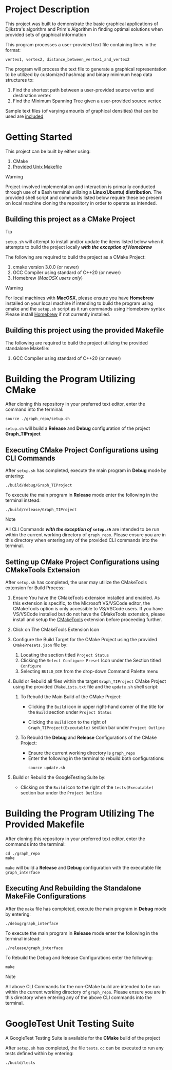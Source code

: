 # Project Description
This project was built to demonstrate the basic graphical applications of Djikstra's algorithm
and Prim's Algorithm in finding optimal solutions when provided sets of graphical information


This program processes a user-provided text file containing lines in the format:

```
vertex1, vertex2, distance_between_vertex1_and_vertex2
```

The program will process the text file to generate a graphical representation to be
utilized by customized hashmap and binary minimum heap data structures to:

1.  Find the shortest path between a user-provided source vertex and destination vertex
2.  Find the Minimum Spanning Tree given a user-provided source vertex

Sample text files (of varying amounts of graphical densities) that can be used are [included](./sample_graphs/)


# Getting Started
This project can be built by either using:
1. CMake
2. [Provided Unix Makefile](./makefile)

> [!WARNING]
> Project-involved implementation and interaction is primarily conducted through use of a Bash
> terminal utilizing a **Linux(Ubuntu) distribution**. The provided shell script and commands listed below require
> these be present on local machine cloning the repository in order to operate as intended.


## Building this project as a CMake Project

>[!TIP]
> `setup.sh` will attempt to install and/or update the items listed below when it
> attempts to build the project locally ***with the exception of Homebrew***

The following are required to build the project as a CMake Project:
1. cmake version 3.0.0 (or newer)
2. GCC Compiler using standard of C++20 (or newer)
3. Homebrew (*MacOSX users only*)

> [!WARNING]
> For local machines with **MacOSX**, please ensure you have **Homebrew** installed on your local machine if intending
> to build the program using cmake and the `setup.sh` script as it run commands using Homebrew syntax
> Please install [Homebrew](https://brew.sh/) if not currently installed.


## Building this project using the provided Makefile
The following are required to build the project utilizing the provided standalone Makefile:
1. GCC Compiler using standard of C++20 (or newer)


# Building the Program Utilizing CMake
After cloning this repository in your preferred text editor, enter the command into the terminal:

```
source ./graph_repo/setup.sh
```

`setup.sh` will build a **Release** and **Debug** configuration of the project **Graph_TIProject**


## Executing CMake Project Configurations using CLI Commands
After `setup.sh` has completed, execute the main program in **Debug** mode by entering:

```
./build/debug/Graph_TIProject
```

To execute the main program in **Release** mode enter the following in the terminal instead:

```
./build/release/Graph_TIProject
```
> [!NOTE]
> All CLI Commands ***with the exception of `setup.sh`*** are intended to be run within the current working
> directory of `graph_repo`. Please ensure you are in this directory when entering any of the provided CLI
> commands into the terminal.

## Setting up CMake Project Configurations using CMakeTools Extension
After `setup.sh` has completed, the user may utilize the CMakeTools extension for Build Process:

1. Ensure You have the CMakeTools extension installed and enabled. 
As this extension is specific, to the Microsoft VS/VSCode editor, the CMakeTools option is only 
accessible to VS/VSCode users. If you have VS/VSCode installed but do not have the CMakeTools
extension, please install and setup the [CMakeTools](https://code.visualstudio.com/docs/cpp/CMake-linux)
extension before proceeding further.

2. Click on The CMakeTools Extension Icon

3. Configure the Build Target for the CMake Project using the provided `CMakePresets.json` file by:

    1. Locating the section titled `Project Status`
    2. Clicking the `Select Configure Preset` Icon under the Section titled `Configure`
    3. Selecting `BUILD_DIR` from the drop-down Command Palette menu

4. Build or Rebuild all files within the target `Graph_TIProject` CMake Project using the provided
`CMakeLists.txt` file and the `update.sh` shell script:

   1. To Rebuild the Main Build of the CMake Project:
       - Clicking the `Build` icon in upper right-hand corner of the title for the `Build` section
         under `Project Status`

       - Clicking the `Build` icon to the right of `Graph_TIProject(Executable)` section bar under
         `Project Outline`

   2. To Rebuild the **Debug** and **Release** Configurations of the CMake Project:
       - Ensure the current working directory is `graph_repo`
       - Enter the following in the terminal to rebuild both configurations:
            ```
            source update.sh
            ```

5. Build or Rebuild the GoogleTesting Suite by:
    - Clicking on the `Build` icon to the right of the `tests(Executable)` section bar under the `Project Outline`


# Building the Program Utilizing The Provided Makefile
After cloning this repository in your preferred text editor, enter the commands into the terminal:

```
cd ./graph_repo
make
```

`make` will build a **Release** and **Debug** configuration with the executable file `graph_interface`


## Executing And Rebuilding the Standalone MakeFile Configurations
After the `make` file has completed, execute the main program in **Debug** mode by entering:

```
./debug/graph_interface
```

To execute the main program in **Release** mode enter the following in the terminal instead:

```
./release/graph_interface
```

To Rebuild the Debug and Release Configurations enter the following:

```
make
```

> [!NOTE]
> All above CLI Commands for the non-CMake build are intended to be run within the current working directory
> of `graph_repo`. Please ensure you are in this directory when entering any of the above CLI commands into the terminal.

# GoogleTest Unit Testing Suite

A GoogleTest Testing Suite is available for the **CMake** build of the project

After `setup.sh` has completed, the file `tests.cc` can be executed to run any tests defined within by entering:

```
./build/tests
```